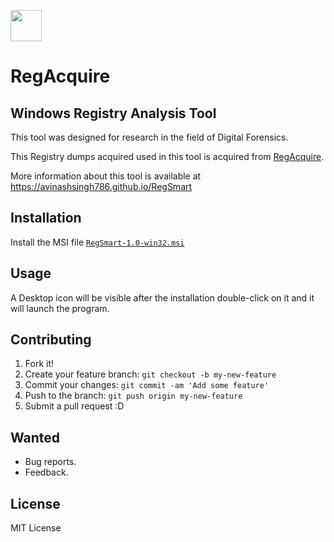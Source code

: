 <img src="https://raw.githubusercontent.com/AvinashSingh786/RegAcquire/master/icon.ico" height="50" width="50"/><h1>RegAcquire</h1>
  
 
## Windows Registry Analysis Tool
This tool was designed for research in the field of Digital Forensics.

This Registry dumps acquired used in this tool is acquired from [RegAcquire](https://github.com/AvinashSingh786/RegAcquire).

More information about this tool is available at
		https://avinashsingh786.github.io/RegSmart


## Installation

Install the MSI file [`RegSmart-1.0-win32.msi`](https://github.com/AvinashSingh786/RegSmart/raw/master/RegSmart-1.0-win32.msi)

## Usage
 
A Desktop icon will be visible after the installation double-click on it and it will launch the program. 


## Contributing
 
1. Fork it!
2. Create your feature branch: `git checkout -b my-new-feature`
3. Commit your changes: `git commit -am 'Add some feature'`
4. Push to the branch: `git push origin my-new-feature`
5. Submit a pull request :D

## Wanted
 
  - Bug reports.
  - Feedback.


## License
 
MIT License
